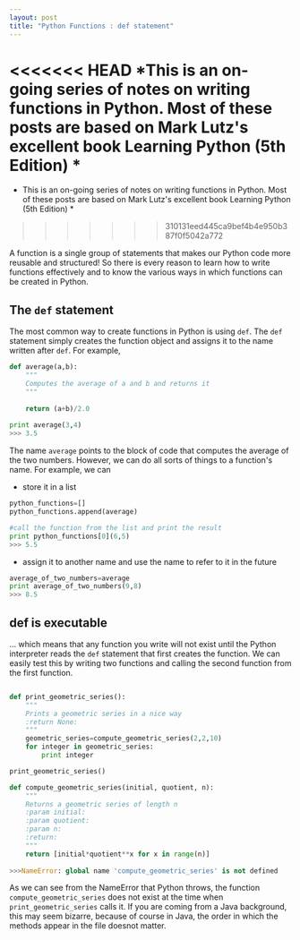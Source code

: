```yaml
---
layout: post
title: "Python Functions : def statement"
---
```


<<<<<<< HEAD
*This is an on-going series of notes on writing functions in Python. Most of these posts are based on Mark Lutz's excellent book Learning Python (5th Edition) * 
=======
* This is an on-going series of notes on writing functions in Python. Most of these posts are based on Mark Lutz's excellent book Learning Python (5th Edition) * 
>>>>>>> 310131eed445ca9bef4b4e950b387f0f5042a772

A function is a single group of statements that makes our Python code
more reusable and structured! So there is every reason to learn how
to write functions effectively and to know the various ways in which functions can be created in Python.

## The `def` statement
The most common way to create functions in Python is using `def`.
The `def` statement simply creates the function object and assigns it to
the name written after `def`. 
For example, 


```python
def average(a,b):
    """
    Computes the average of a and b and returns it
    """
    
    return (a+b)/2.0
    
print average(3,4)
>>> 3.5
```

The name `average` points to the block of code that computes the average of the two numbers.
However, we can do all sorts of things to a function's name. 
For example, we can 

* store it in a list 

``` python
python_functions=[]
python_functions.append(average)

#call the function from the list and print the result
print python_functions[0](6,5)
>>> 5.5
```

* assign it to another name and use the name to refer to it in the future

```python
average_of_two_numbers=average
print average_of_two_numbers(9,8)
>>> 8.5
```

## def is executable
... which means that any function you write will not exist until the Python interpreter 
reads the `def` statement that first creates the function. We can easily test this 
by writing two functions and calling the second function from the first function. 

```python

def print_geometric_series():
    """
    Prints a geometric series in a nice way
    :return None:
    """
    geometric_series=compute_geometric_series(2,2,10)
    for integer in geometric_series:
        print integer

print_geometric_series()

def compute_geometric_series(initial, quotient, n):
    """
    Returns a geometric series of length n
    :param initial:
    :param quotient:
    :param n:
    :return:
    """
    return [initial*quotient**x for x in range(n)]
    
>>>NameError: global name 'compute_geometric_series' is not defined
```


As we can see from the NameError that Python throws, the function `compute_geometric_series` does
not exist at the time when `print_geometric_series` calls it. If you are coming from a Java background, 
this may seem bizarre, because of course in Java, the order in which the methods appear in the file
doesnot matter. 